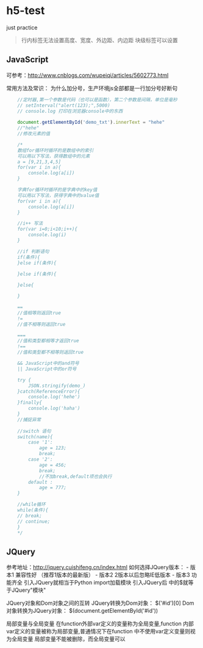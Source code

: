 # h5-test
just practice

> 行内标签无法设置高度、宽度、外边距、内边距
> 块级标签可以设置


JavaScript
----
可参考：http://www.cnblogs.com/wupeiqi/articles/5602773.html

常用方法及常识：
为什么加分号，生产环境js全部都是一行加分号好断句
```js
	//定时器,第一个参数是代码（也可以是函数），第二个参数是间隔，单位是毫秒
	// setInterval("alert(123);",5000)
	// console.log 打印在浏览器console中的东西
	
	document.getElementById('demo_txt').innerText = "hehe"
	//"hehe"
	//修改元素的值

	/* 
	数组for循环时循环的是数组中的索引
	可以用以下写法，获得数组中的元素
	a = [9,21,3,4,5]
	for(var i in a){
	    console.log(a[i])
	}

	字典for循环时循环的是字典中的key值
	可以用以下写法，获得字典中的value值
	for(var i in a){
	    console.log(a[i])
	}

	//i++ 写法
	for(var i=0;i<10;i++){
	    console.log(i)
	}

	//if 判断语句
	if(条件){
	}else if(条件){
	
	}else if(条件){

	}else{

	}

	==
	//值相等则返回true
	!=
	//值不相等则返回true

	===
	//值和类型都相等才返回true
	!==
	//值和类型都不相等则返回true

	&& JavaScript中的and符号
	|| JavaScript中的or符号

	try {
	    JSON.stringify(demo_)
	}catch(ReferenceError){
	    console.log('hehe')
	}finally{
		console.log('haha')
	}
	//捕捉异常
	
	//switch 语句
	switch(name){
        case '1':
            age = 123;
            break;
        case '2':
            age = 456;
            break;
            //不加break,default项也会执行
        default :
            age = 777;
    }

   	//while循环
   	while(条件){
    // break;
    // continue;
	}
	*/
```


JQuery
----
参考地址：http://jquery.cuishifeng.cn/index.html
如何选择JQuery版本：
	- 版本1	兼容性好	（推荐1版本的最新版）
	- 版本2 	2版本以后忽略IE低版本
	- 版本3	功能齐全
引入JQuery就相当于Python import加载模块
引入JQuery后 <script></script>中的$就等于JQuery"模块"

JQuery对象和Dom对象之间的互转
	JQuery转换为Dom对象：	$('#id')[0]
	Dom对象转换为JQuery对象：	$(document.getElementById('#id'))

局部变量与全局变量
	在function外部var定义的变量称为全局变量,function 内部 var定义的变量被称为局部变量,普通情况下在function 中不使用var定义变量则视为全局变量
	局部变量不能被删除，而全局变量可以

